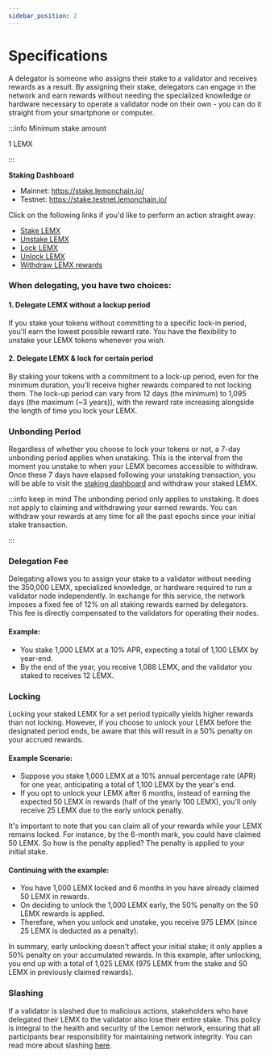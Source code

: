 ```yaml
---
sidebar_position: 2
---
```


# Specifications

A delegator is someone who assigns their stake to a validator and receives rewards as a result. By assigning their stake, delegators can engage in the network and earn rewards without needing the specialized knowledge or hardware necessary to operate a validator node on their own - you can do it straight from your smartphone or computer.

:::info Minimum stake amount

1 LEMX 

:::


**Staking Dashboard**

- Mainnet: https://stake.lemonchain.io/
- Testnet: https://stake.testnet.lemonchain.io/

Click on the following links if you'd like to perform an action straight away:

- [Stake LEMX](/docs/Roles/Delegator/How%20to%20stake/staking)
- [Unstake LEMX](/docs/Roles/Delegator/How%20to%20stake/unstaking)
- [Lock LEMX](/docs/Roles/Delegator/How%20to%20stake/locking)
- [Unlock LEMX](/docs/Roles/Delegator/How%20to%20stake/unlocking)
- [Withdraw LEMX rewards](/docs/Roles/Delegator/How%20to%20stake/rewards)

### When delegating, you have two choices:

#### 1. Delegate LEMX without a lockup period

If you stake your tokens without committing to a specific lock-in period, you'll earn the lowest possible reward rate. You have the flexibility to unstake your LEMX tokens whenever you wish.

#### 2. Delegate LEMX & lock for certain period

By staking your tokens with a commitment to a lock-up period, even for the minimum duration, you'll receive higher rewards compared to not locking them. The lock-up period can vary from 12 days (the minimum) to 1,095 days (the maximum (~3 years)), with the reward rate increasing alongside the length of time you lock your LEMX.

### Unbonding Period

Regardless of whether you choose to lock your tokens or not, a 7-day unbonding period applies when unstaking. This is the interval from the moment you unstake to when your LEMX becomes accessible to withdraw. Once these 7 days have elapsed following your unstaking transaction, you will be able to visit the [staking dashboard](https://stake.lemonchain.io/) and withdraw your staked LEMX.

:::info keep in mind
The unbonding period only applies to unstaking. It does not apply to claiming and withdrawing your earned rewards. You can withdraw your rewards at any time for all the past epochs since your initial stake transaction. 

:::

### Delegation Fee

Delegating allows you to assign your stake to a validator without needing the 350,000 LEMX, specialized knowledge, or hardware required to run a validator node independently. In exchange for this service, the network imposes a fixed fee of 12% on all staking rewards earned by delegators. This fee is directly compensated to the validators for operating their nodes.

#### Example:

- You stake 1,000 LEMX at a 10% APR, expecting a total of 1,100 LEMX by year-end.
- By the end of the year, you receive 1,088 LEMX, and the validator you staked to receives 12 LEMX.


### Locking 

Locking your staked LEMX for a set period typically yields higher rewards than not locking. However, if you choose to unlock your LEMX before the designated period ends, be aware that this will result in a 50% penalty on your accrued rewards.

#### Example Scenario:

- Suppose you stake 1,000 LEMX at a 10% annual percentage rate (APR) for one year, anticipating a total of 1,100 LEMX by the year's end.
- If you opt to unlock your LEMX after 6 months, instead of earning the expected 50 LEMX in rewards (half of the yearly 100 LEMX), you'll only receive 25 LEMX due to the early unlock penalty.

It's important to note that you can claim all of your rewards while your LEMX remains locked. For instance, by the 6-month mark, you could have claimed 50 LEMX. So how is the penalty applied? The penalty is applied to your initial stake. 

#### Continuing with the example:

- You have 1,000 LEMX locked and 6 months in you have already claimed 50 LEMX in rewards.
- On deciding to unlock the 1,000 LEMX early, the 50% penalty on the 50 LEMX rewards is applied.
- Therefore, when you unlock and unstake, you receive 975 LEMX (since 25 LEMX is deducted as a penalty).

In summary, early unlocking doesn't affect your initial stake; it only applies a 50% penalty on your accumulated rewards. In this example, after unlocking, you end up with a total of 1,025 LEMX (975 LEMX from the stake and 50 LEMX in previously claimed rewards).

### Slashing

If a validator is slashed due to malicious actions, stakeholders who have delegated their LEMX to the validator also lose their entire stake. This policy is integral to the health and security of the Lemon network, ensuring that all participants bear responsibility for maintaining network integrity. You can read more about slashing [here](/docs/Roles/Validator/specifications#slashing).